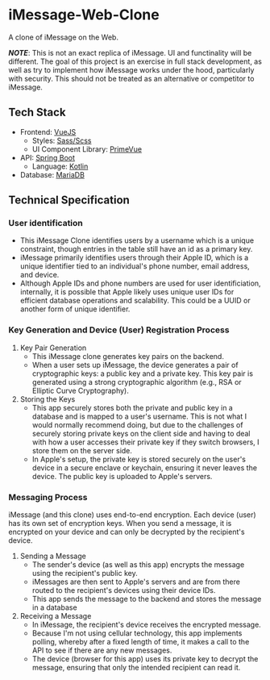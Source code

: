 # iMessage-Web-Clone
A clone of iMessage on the Web.

***NOTE***: This is not an exact replica of iMessage. UI and functinality will be different. The goal of this project is an exercise in full stack development, as well as try to implement how iMessage works under the hood, particularly with security. This should not be treated as an alternative or competitor to iMessage.

## Tech Stack
- Frontend: [VueJS](https://vuejs.org/)
    - Styles: [Sass/Scss](https://sass-lang.com/)
    - UI Component Library: [PrimeVue](https://primevue.org/)
- API: [Spring Boot](https://spring.io/)
    - Language: [Kotlin](https://kotlinlang.org/)
- Database: [MariaDB](https://mariadb.org/)

## Technical Specification
### User identification
- This iMessage Clone identifies users by a username which is a unique constraint, though entries in the table still have an id as a primary key.
- iMessage primarily identifies users through their Apple ID, which is a unique identifier tied to an individual's phone number, email address, and device.
- Although Apple IDs and phone numbers are used for user identificiation, internally, it is possible that Apple likely uses unique user IDs for efficient database operations and scalability. This could be a UUID or another form of unique identifier.

### Key Generation and Device (User) Registration Process
1. Key Pair Generation
    - This iMessage clone generates key pairs on the backend.
    - When a user sets up iMessage, the device generates a pair of cryptographic keys: a public key and a private key. This key pair is generated using a strong cryptographic algorithm (e.g., RSA or Elliptic Curve Cryptography).
2. Storing the Keys
    - This app securely stores both the private and public key in a database and is mapped to a user's username. This is not what I would normally recommend doing, but due to the challenges of securely storing private keys on the client side and having to deal with how a user accesses their private key if they switch browsers, I store them on the server side.
    - In Apple's setup, the private key is stored securely on the user's device in a secure enclave or keychain, ensuring it never leaves the device. The public key is uploaded to Apple's servers.

### Messaging Process
iMessage (and this clone) uses end-to-end encryption. Each device (user) has its own set of encryption keys. When you send a message, it is encrypted on your device and can only be decrypted by the recipient's device.
1. Sending a Message
    - The sender's device (as well as this app) encrypts the message using the recipient's public key.
    - iMessages are then sent to Apple's servers and are from there routed to the recipient's devices using their device IDs.
    - This app sends the message to the backend and stores the message in a database
2. Receiving a Message
    - In iMessage, the recipient's device receives the encrypted message.
    - Because I'm not using cellular technology, this app implements polling, whereby after a fixed length of time, it makes a call to the API to see if there are any new messages.
    - The device (browser for this app) uses its private key to decrypt the message, ensuring that only the intended recipient can read it.